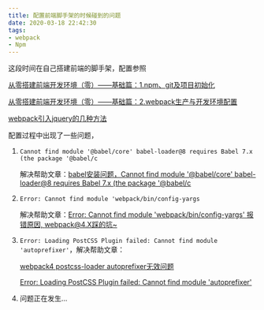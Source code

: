 ```yaml
---
title: 配置前端脚手架的时候碰到的问题
date: 2020-03-18 22:42:30
tags:
- webpack
- Npm
---
```


这段时间在自己搭建前端的脚手架，配置参照

[ 从零搭建前端开发环境（零）——基础篇：1.npm、git及项目初始化]( https://blog.csdn.net/zhaolandelong/article/details/79620735 )

[从零搭建前端开发环境（零）——基础篇：2.webpack生产与开发环境配置]( https://blog.csdn.net/zhaolandelong/article/details/79658026 )

[webpack引入jquery的几种方法](https://www.cnblogs.com/zaifeng0108/p/7268260.html)

配置过程中出现了一些问题，

1. `Cannot find module '@babel/core' babel-loader@8 requires Babel 7.x (the package '@babel/c`

   解决帮助文章：[babel安装问题，Cannot find module '@babel/core' babel-loader@8 requires Babel 7.x (the package '@babel/c](https://blog.csdn.net/zr15829039341/article/details/86553652)

2. `Error: Cannot find module 'webpack/bin/config-yargs`

   解决帮助文章：[Error: Cannot find module 'webpack/bin/config-yargs' 报错原因, webpack@4.X踩的坑~](https://www.cnblogs.com/zixuan00/p/10974970.html)

3. `Error: Loading PostCSS Plugin failed: Cannot find module 'autoprefixer'`，解决帮助文章：

   [webpack4 postcss-loader autoprefixer无效问题](https://blog.csdn.net/weixin_41877243/article/details/101295001)

   [Error: Loading PostCSS Plugin failed: Cannot find module 'autoprefixer'](https://blog.csdn.net/wang0112233/article/details/90484800)

4. 问题正在发生...
